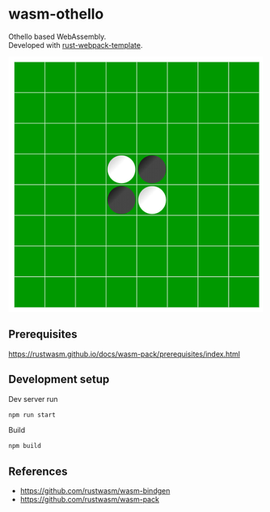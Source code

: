# wasm-othello

Othello based WebAssembly.  
Developed with [rust-webpack-template](https://github.com/rustwasm/rust-webpack-template).

![othello](./static/othello.png)

## Prerequisites

https://rustwasm.github.io/docs/wasm-pack/prerequisites/index.html

## Development setup

Dev server run

```bash
npm run start
```

Build

```bash
npm build
```

## References

- https://github.com/rustwasm/wasm-bindgen
- https://github.com/rustwasm/wasm-pack

